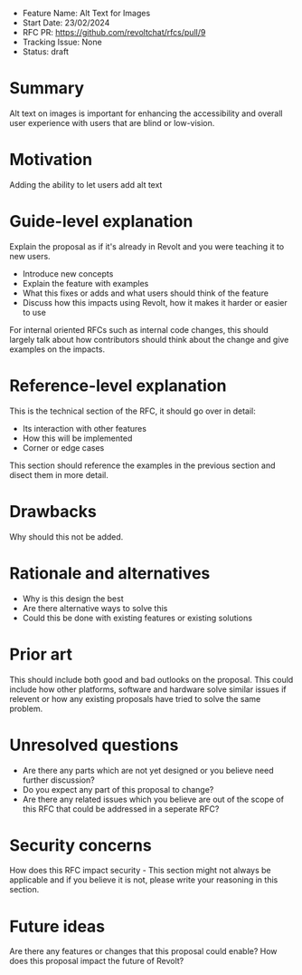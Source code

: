 - Feature Name: Alt Text for Images
- Start Date: 23/02/2024
- RFC PR: <https://github.com/revoltchat/rfcs/pull/9>
- Tracking Issue: None
- Status: draft

# Summary

Alt text on images is important for enhancing the accessibility and overall user experience with users that are blind or low-vision.

# Motivation

Adding the ability to let users add alt text

# Guide-level explanation

Explain the proposal as if it's already in Revolt and you were teaching it to new users.

- Introduce new concepts
- Explain the feature with examples
- What this fixes or adds and what users should think of the feature
- Discuss how this impacts using Revolt, how it makes it harder or easier to use

For internal oriented RFCs such as internal code changes, this should largely talk about how contributors should think about the change and give examples on the impacts.

# Reference-level explanation

This is the technical section of the RFC, it should go over in detail:

- Its interaction with other features
- How this will be implemented
- Corner or edge cases

This section should reference the examples in the previous section and disect them in more detail.

# Drawbacks

Why should this not be added.

# Rationale and alternatives

- Why is this design the best
- Are there alternative ways to solve this
- Could this be done with existing features or existing solutions

# Prior art

This should include both good and bad outlooks on the proposal. This could include how other platforms, software and hardware solve similar issues if relevent or how any existing proposals have tried to solve the same problem.

# Unresolved questions

- Are there any parts which are not yet designed or you believe need further discussion?
- Do you expect any part of this proposal to change?
- Are there any related issues which you believe are out of the scope of this RFC that could be addressed in a seperate RFC?

# Security concerns

How does this RFC impact security - This section might not always be applicable and if you believe it is not, please write your reasoning in this section.

# Future ideas

Are there any features or changes that this proposal could enable? How does this proposal impact the future of Revolt?
